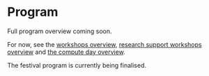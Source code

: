 # Program

Full program overview coming soon.

For now, see the <a href="workshops.html#workshop-detail">workshops overview</a>, <a href="LRSS.html#library-and-research-support-stream">research support workshops overview</a> and <a href="compute_day.html#compute-day-details">the compute day overview</a>.

The festival program is currently being finalised.